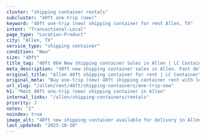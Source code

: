 ```yaml
---
cluster: "shipping container rentals"
subcluster: "40ft one-trip (new)"
keyword: "40ft one-trip (new) shipping container for rent Allen, TX"
intent: "Transactional-Local"
page_type: "Location-Product"
city: "Allen, TX"
service_type: "shipping container"
condition: "New"
size: "40ft"
title_tag: "40ft 864 New shipping container Sales in Allen | LC Container"
meta_description: "40ft new shipping container sales in Allen. Fast delivery, competitive pricing. Serving shipping containers area. Quote ID: U1P. Call (214) 524-4168 for your free quote today."
original_title: "Allen 40ft shipping container for rent | LC Container"
original_meta: "Buy one-trip (new) 40ft shipping container rent with local delivery in Allen, TX. LC Container — local Since 2003. Request a fast quote today."
url_slug: "/allen/rent/40ft/shipping-containers/one-trip-new"
h1: "Rent 40ft one-trip (new) shipping container in Allen"
internal_links: "/allen/shipping-containers/rentals"
priority: 3
notes: "2"
noindex: true
image_alt: "40ft new shipping container available for delivery in Allen"
last_updated: "2025-10-20"
---
```


<!-- TODO: Add unique city/inventory copy, images, and internal links here. -->
